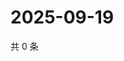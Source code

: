 # 2025-09-19

共 0 条

<!-- BEGIN ZHIHUQUESTIONS -->
<!-- 最后更新时间 Fri Sep 19 2025 17:13:26 GMT+0800 (China Standard Time) -->

<!-- END ZHIHUQUESTIONS -->
